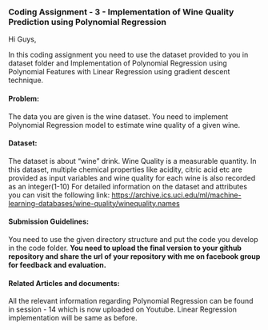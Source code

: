 ﻿### Coding Assignment - 3 - Implementation of Wine Quality Prediction using Polynomial Regression

Hi Guys,

In this coding assignment you need to use the dataset provided to you in dataset folder and Implementation of Polynomial Regression using Polynomial Features with Linear Regression using gradient descent technique.

#### Problem:
The data you are given is the wine dataset. You need to implement Polynomial Regression model to estimate wine quality
of a given wine.

#### Dataset:
The dataset is about “wine” drink. Wine Quality is a measurable quantity. In this dataset, multiple chemical properties like acidity, citric acid etc are provided as input variables and wine quality for each wine is also recorded as an integer(1-10) 
For detailed information on the dataset and attributes you can visit the following link:
https://archive.ics.uci.edu/ml/machine-learning-databases/wine-quality/winequality.names

#### Submission Guidelines: 
You need to use the given directory structure and put the code you develop in the code folder. **You need to upload the final version to your github repository and share the url of your repository with me on facebook group for feedback and evaluation.**

#### Related Articles and documents:
All the relevant information regarding Polynomial Regression can be found in session - 14 which is now uploaded on Youtube.
Linear Regression implementation will be same as before.



